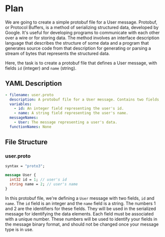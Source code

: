 # Plan
We are going to create a simple protobuf file for a User message. Protobuf, or Protocol Buffers, is a method of serializing structured data, developed by Google. It's useful for developing programs to communicate with each other over a wire or for storing data. The method involves an interface description language that describes the structure of some data and a program that generates source code from that description for generating or parsing a stream of bytes that represents the structured data.

Here, the task is to create a protobuf file that defines a User message, with fields `id` (integer) and `name` (string).

## YAML Description
```yaml
- filename: user.proto
  description: A protobuf file for a User message. Contains two fields, id and name.
  variables: 
    - id: An integer field representing the user's id.
    - name: A string field representing the user's name.
  messageNames:
    - User: The message representing a user's data.
  functionNames: None
```

## File Structure

### user.proto
```protobuf
syntax = "proto3";

message User {
  int32 id = 1; // user's id
  string name = 2; // user's name
}
```
In this protobuf file, we're defining a `User` message with two fields, `id` and `name`. The `id` field is an integer and the `name` field is a string. The numbers 1 and 2 are the identifiers for these fields. They will be used in the serialized message for identifying the data elements. Each field must be associated with a unique number. These numbers will be used to identify your fields in the message binary format, and should not be changed once your message type is in use.